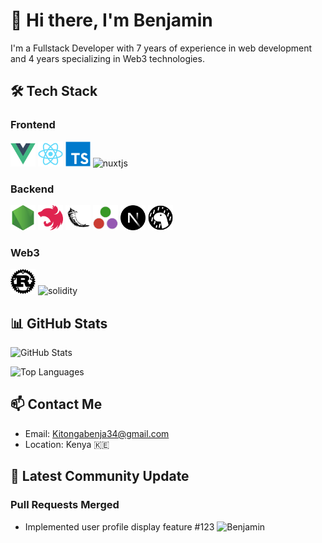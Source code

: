 # 👋 Hi there, I'm Benjamin

I'm a Fullstack Developer with 7 years of experience in web development and 4 years specializing in Web3 technologies.

## 🛠️ Tech Stack

### Frontend
<p align="left">
<img src="https://raw.githubusercontent.com/devicons/devicon/master/icons/vuejs/vuejs-original.svg" alt="vuejs" width="40" height="40"/>
<img src="https://raw.githubusercontent.com/devicons/devicon/master/icons/react/react-original.svg" alt="react" width="40" height="40"/>
<img src="https://raw.githubusercontent.com/devicons/devicon/master/icons/typescript/typescript-original.svg" alt="typescript" width="40" height="40"/>
<img src="https://www.vectorlogo.zone/logos/nuxtjs/nuxtjs-icon.svg" alt="nuxtjs" width="40" height="40"/>
</p>

### Backend
<p align="left">
<img src="https://raw.githubusercontent.com/devicons/devicon/master/icons/nodejs/nodejs-original.svg" alt="nodejs" width="40" height="40"/>
<img src="https://raw.githubusercontent.com/devicons/devicon/master/icons/nestjs/nestjs-plain.svg" alt="nestjs" width="40" height="40"/>
<img src="https://raw.githubusercontent.com/devicons/devicon/master/icons/flask/flask-original.svg" alt="flask" width="40" height="40"/>
<img src="https://raw.githubusercontent.com/devicons/devicon/master/icons/julia/julia-original.svg" alt="julia" width="40" height="40"/>
<img src="https://raw.githubusercontent.com/devicons/devicon/master/icons/nextjs/nextjs-original.svg" alt="nextjs" width="40" height="40"/>
<img src="https://raw.githubusercontent.com/devicons/devicon/master/icons/denojs/denojs-original.svg" alt="deno" width="40" height="40"/>
</p>

### Web3
<p align="left">
<img src="https://raw.githubusercontent.com/devicons/devicon/master/icons/rust/rust-plain.svg" alt="rust" width="40" height="40"/>
<img src="https://upload.wikimedia.org/wikipedia/commons/9/98/Solidity_logo.svg" alt="solidity" width="40" height="40"/>


</p>

## 📊 GitHub Stats

![GitHub Stats](https://github-readme-stats.vercel.app/api?username=Benjamin-23&show_icons=true&theme=radical)

![Top Languages](https://github-readme-stats.vercel.app/api/top-langs/?username=Benjamin-23&layout=compact&theme=radical)

## 📫 Contact Me
- Email: Kitongabenja34@gmail.com
- Location: Kenya 🇰🇪

<!---
Benjamin-23/Benjamin-23 is a ✨ special ✨ repository because its `README.md` (this file) appears on your GitHub profile.
You can click the Preview link to take a look at your changes.
--->
## 🤝 Latest Community Update

### Pull Requests Merged
- Implemented user profile display feature #123
![Benjamin](https://github.com/user-attachments/assets/706a964c-1105-4352-86bd-ae9b73525428)
